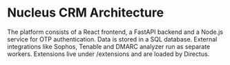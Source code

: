 # Nucleus CRM Architecture

The platform consists of a React frontend, a FastAPI backend and a Node.js service for OTP authentication.
Data is stored in a SQL database. External integrations like Sophos, Tenable and DMARC analyzer run as separate workers.
Extensions live under /extensions and are loaded by Directus.
